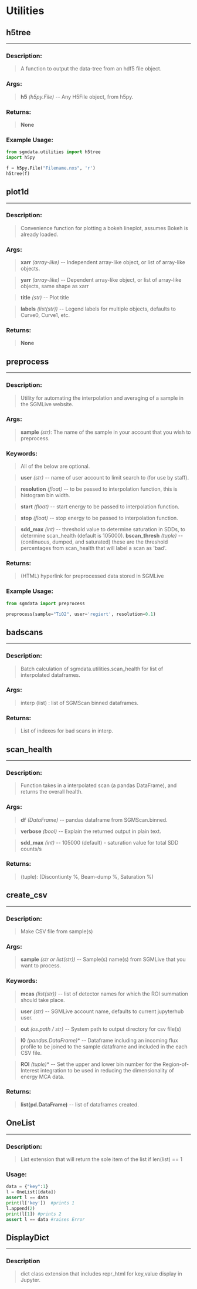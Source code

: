 
# Utilities
## h5tree
-----

### Description:
>A function to output the data-tree from an hdf5 file object.

### Args:
>**h5** *(h5py.File)* -- Any H5File object, from h5py.

### Returns:
>**None**

### Example Usage:
```python
from sgmdata.utilities import h5tree
import h5py

f = h5py.File("Filename.nxs", 'r')
h5tree(f)
```

## plot1d
-----

### Description:
>Convenience function for plotting a bokeh lineplot, assumes Bokeh is already loaded.

### Args:
>**xarr** *(array-like)* --  Independent array-like object, or list of array-like objects.

>**yarr** *(array-like)* -- Dependent array-like object, or list of array-like objects, same shape as xarr

>**title** *(str)* -- Plot title

>**labels** *(list(str))* --  Legend labels for multiple objects, defaults to Curve0, Curve1, etc.

### Returns:
>**None**

## preprocess
-----

### Description:
>Utility for automating the interpolation and averaging of a sample in the SGMLive website.

### Args:
>**sample** *(str)*:  The name of the sample in your account that you wish to preprocess.

### Keywords:
>All of the below are optional.

>**user** *(str)* -- name of user account to limit search to (for use by staff).

>**resolution** *(float)* -- to be passed to interpolation function, this is histogram bin width.

>**start** *(float)* --  start energy to be passed to interpolation function.

>**stop** *(float)* -- stop energy to be passed to interpolation function.

>**sdd_max** *(int)* -- threshold value to determine saturation in SDDs, to determine scan_health (default
is 105000).
>**bscan_thresh** *(tuple)* -- (continuous, dumped, and saturated)  these are the threshold percentages from
scan_health that will label a scan as 'bad'.

### Returns:
>(HTML) hyperlink for preprocessed data stored in SGMLive

### Example Usage:
```python
from sgmdata import preprocess

preprocess(sample="TiO2", user='regiert', resolution=0.1)
```

## badscans
-----

### Description:
>Batch calculation of sgmdata.utilities.scan_health for list of interpolated dataframes.

### Args:
>interp (list) :  list of SGMScan binned dataframes.

### Returns:
>List of indexes for bad scans in interp.


## scan_health
-----

### Description:
>Function takes in a interpolated scan (a pandas DataFrame), and returns the overall health.

### Args:
>**df** *(DataFrame)* --  pandas dataframe from SGMScan.binned.

>**verbose** *(bool)* -- Explain the returned output in plain text.

>**sdd_max** *(int)* -- 105000 (default) - saturation value for total SDD counts/s

### Returns:
>(tuple):  (Discontiunty %,  Beam-dump %,  Saturation %)

## create_csv
-----

### Description:
>Make CSV file from sample(s)

### Args:
>**sample** *(str or list(str))*  -- Sample(s) name(s) from SGMLive that you want to process.

### Keywords:
>**mcas** *(list(str))* -- list of detector names for which the ROI summation should take place.

>**user** *(str)* -- SGMLive account name, defaults to current jupyterhub user.

>**out** *(os.path / str)* -- System path to output directory for csv file(s)

>**I0** *(pandas.DataFrame)** -- Dataframe including an incoming flux profile to be joined to the sample
dataframe and included in the each CSV file.

>**ROI** *(tuple)** --  Set the upper and lower bin number for the Region-of-Interest integration to be used in
reducing the dimensionality of energy MCA data.

### Returns:
>**list(pd.DataFrame)** -- list of dataframes created.

## OneList
-----

### Description:
>List extension that will return the sole item of the list if len(list) == 1

### Usage:
```python
data = {"key":1}
l = OneList([data])
assert l == data
print(l['key'])  #prints 1
l.append(2)
print(l[1]) #prints 2
assert l == data #raises Error
```

## DisplayDict
-----

### Description
>dict class extension that includes repr_html for key,value display in Jupyter.


